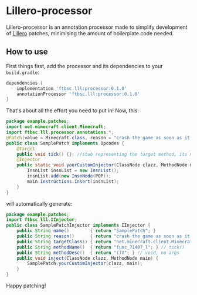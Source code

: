 # Lillero-processor
Lillero-processor is an annotation processor made to simplify development of [Lillero](https://git.fantabos.co/lillero) patches, minimising the amount of boilerplate code needed.

## How to use
First things first, add the processor and its dependencies to your `build.gradle`:
```groovy
dependencies {
	implementation 'ftbsc.lll:processor:0.1.0'
	annotationProcessor 'ftbsc.lll:processor:0.1.0'
}
```

That's about all the effort you need to put in! Now, this:
```java
package example.patches;
import net.minecraft.client.Minecraft;
import ftbsc.lll.processor.annotations.*;
@Patch(value = Minecraft.class, reason = "crash the game as soon as it loads")
public class SamplePatch implements Opcodes {
	@Target
	public void tick() {}; //stub representing the target method, its modifiers are irrelevant
	@Injector
	public static void yourCustomInjector(ClassNode clazz, MethodNode main) {
		InsnList insnList = new InsnList();
		insnList.add(new InsnNode(POP));
		main.instructions.insert(insnList);
	}
}
```

will automatically generate:

```java
package example.patches;
import ftbsc.lll.IInjector;
public class SamplePatchInjector implements IInjector {
	public String name()        { return "SamplePatch"; }
	public String reason()      { return "crash the game as soon as it loads"; }
	public String targetClass() { return "net.minecraft.client.Minecraft"; }
	public String methodName()  { return "func_71407_l"; } // tick()
	public String methodDesc()  { return "()V"; } // void, no args 
	public void inject(ClassNode clazz, MethodNode main) {
		SamplePatch.yourCustomInjector(clazz, main);
	}
}
```

Happy patching!

